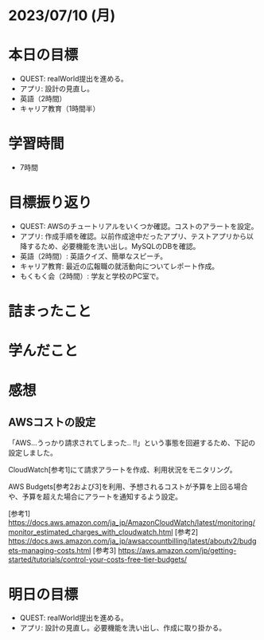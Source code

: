 # 2023/07/10 (月)

# 本日の目標

- QUEST: realWorld提出を進める。
- アプリ: 設計の見直し。
- 英語（2時間）
- キャリア教育（1時間半）

# 学習時間
- 7時間

# 目標振り返り

- QUEST: AWSのチュートリアルをいくつか確認。コストのアラートを設定。
- アプリ: 作成手順を確認。以前作成途中だったアプリ、テストアプリから以降するため、必要機能を洗い出し。MySQLのDBを確認。
- 英語（2時間）: 英語クイズ、簡単なスピーチ。
- キャリア教育: 最近の広報職の就活動向についてレポート作成。
- もくもく会（2時間）: 学友と学校のPC室で。

# 詰まったこと

# 学んだこと

# 感想

## AWSコストの設定

「AWS...うっかり請求されてしまった.. !!」という事態を回避するため、下記の設定しました。

CloudWatch[参考1]にて請求アラートを作成、利用状況をモニタリング。

AWS Budgets[参考2および3]を利用、予想されるコストが予算を上回る場合や、予算を超えた場合にアラートを通知するよう設定。

[参考1] https://docs.aws.amazon.com/ja_jp/AmazonCloudWatch/latest/monitoring/monitor_estimated_charges_with_cloudwatch.html
[参考2] https://docs.aws.amazon.com/ja_jp/awsaccountbilling/latest/aboutv2/budgets-managing-costs.html
[参考3] https://aws.amazon.com/jp/getting-started/tutorials/control-your-costs-free-tier-budgets/

# 明日の目標

- QUEST: realWorld提出を進める。
- アプリ: 設計の見直し。必要機能を洗い出し、作成に取り掛かる。
